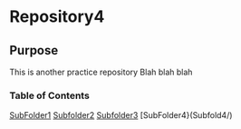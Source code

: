 # Repository4
## Purpose
This is another practice repository
Blah blah blah
### Table of Contents
[SubFolder1](Subfold1/)
[Subfolder2](Subfold2/)
[Subfolder3](Subfold3/)
[SubFolder4}(Subfold4/)

